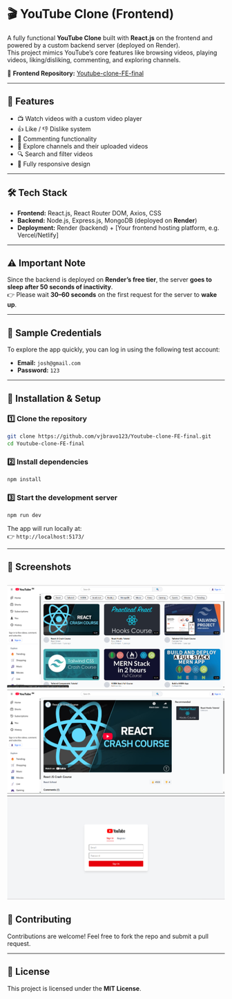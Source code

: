 # 🎬 YouTube Clone (Frontend)

A fully functional **YouTube Clone** built with **React.js** on the frontend and powered by a custom backend server (deployed on Render).  
This project mimics YouTube’s core features like browsing videos, playing videos, liking/disliking, commenting, and exploring channels.

🔗 **Frontend Repository:** [Youtube-clone-FE-final](https://github.com/vjbravo123/Youtube-clone-FE-final.git)

---

## 🚀 Features
- 📺 Watch videos with a custom video player  
- 👍 Like / 👎 Dislike system  
- 💬 Commenting functionality  
- 📂 Explore channels and their uploaded videos  
- 🔍 Search and filter videos  
- 📱 Fully responsive design  

---

## 🛠️ Tech Stack
- **Frontend:** React.js, React Router DOM, Axios, CSS  
- **Backend:** Node.js, Express.js, MongoDB (deployed on **Render**)  
- **Deployment:** Render (backend) + [Your frontend hosting platform, e.g. Vercel/Netlify]  

---

## ⚠️ Important Note
Since the backend is deployed on **Render’s free tier**, the server **goes to sleep after 50 seconds of inactivity**.  
👉 Please wait **30–60 seconds** on the first request for the server to **wake up**.  

---

## 🔑 Sample Credentials
To explore the app quickly, you can log in using the following test account:

- **Email:** `josh@gmail.com`  
- **Password:** `123`  

---

## 📂 Installation & Setup

### 1️⃣ Clone the repository
```bash
git clone https://github.com/vjbravo123/Youtube-clone-FE-final.git
cd Youtube-clone-FE-final

```

### 2️⃣ Install dependencies
```bash
npm install
```

### 3️⃣ Start the development server
```bash
npm run dev
```

The app will run locally at:  
👉 `http://localhost:5173/`

---

## 📸 Screenshots

![alt text](image.png)
![alt text](image-1.png)
![alt text](image-2.png)
---


## 🤝 Contributing
Contributions are welcome! Feel free to fork the repo and submit a pull request.

---

## 📜 License
This project is licensed under the **MIT License**.
